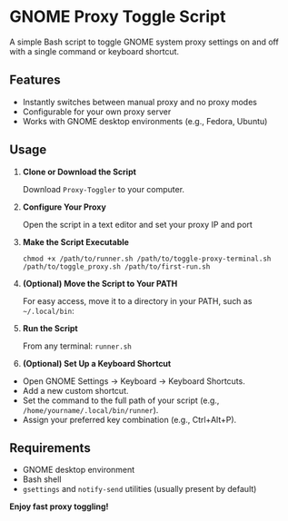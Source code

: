 # GNOME Proxy Toggle Script

A simple Bash script to toggle GNOME system proxy settings on and off with a single command or keyboard shortcut.

## Features

- Instantly switches between manual proxy and no proxy modes
- Configurable for your own proxy server
- Works with GNOME desktop environments (e.g., Fedora, Ubuntu)

## Usage

1. **Clone or Download the Script**

   Download `Proxy-Toggler` to your computer.

2. **Configure Your Proxy**

   Open the script in a text editor and set your proxy IP and port

3. **Make the Script Executable**

   `chmod +x /path/to/runner.sh /path/to/toggle-proxy-terminal.sh /path/to/toggle_proxy.sh /path/to/first-run.sh`


4. **(Optional) Move the Script to Your PATH**

    For easy access, move it to a directory in your PATH, such as `~/.local/bin`:


5. **Run the Script**

    From any terminal: `runner.sh`


6. **(Optional) Set Up a Keyboard Shortcut**

- Open GNOME Settings → Keyboard → Keyboard Shortcuts.
- Add a new custom shortcut.
- Set the command to the full path of your script (e.g., `/home/yourname/.local/bin/runner`).
- Assign your preferred key combination (e.g., Ctrl+Alt+P).

## Requirements

- GNOME desktop environment
- Bash shell
- `gsettings` and `notify-send` utilities (usually present by default)

**Enjoy fast proxy toggling!**




